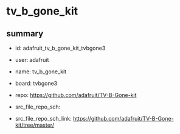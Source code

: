 # tv_b_gone_kit
 
## summary 
* id: adafruit_tv_b_gone_kit_tvbgone3
* user: adafruit
* name: tv_b_gone_kit
* board: tvbgone3
* repo: https://github.com/adafruit/TV-B-Gone-kit



* src_file_repo_sch: 
* src_file_repo_sch_link: https://github.com/adafruit/TV-B-Gone-kit/tree/master/






